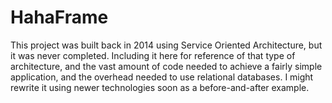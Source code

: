 # HahaFrame

This project was built back in 2014 using Service Oriented Architecture, but it was never completed. 
Including it here for reference of that type of architecture, and the vast amount of code needed to achieve a fairly simple application, and the overhead needed to use relational databases.
I might rewrite it using newer technologies soon as a before-and-after example. 

